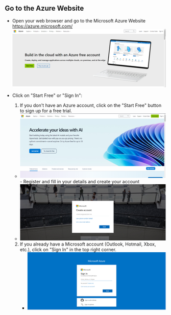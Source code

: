 ## Go to the Azure Website
- Open your web browser and go to the Microsoft Azure Website <br> https://azure.microsoft.com/ 
![azurehomepage](/Azure-Account-setup/Img/Azurehomepage.png) 
- Click on "Start Free" or "Sign In":

  1.  If you don't have an Azure account, click on the "Start Free" button to sign up for a free trial.
   - ![start free](/Azure-Account-setup/Img/Startfreeindication.png) 
     <br> - Register and fill in your details and create your account  
   - ![register with credentials](/Azure-Account-setup/Img/createAccount.png) 

  2.   If you already have a Microsoft account (Outlook, Hotmail, Xbox, etc.), click on "Sign In" in the top right corner. 
        - ![signin](/Azure-Account-setup/Img/Signin.png)

   